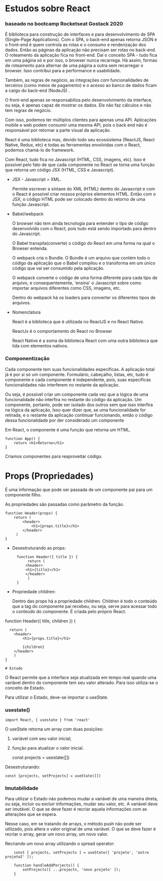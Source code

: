 # Estudos sobre React
### baseado no bootcamp Rocketseat Gostack 2020

É biblioteca para construção de interfaces e para desenvolvimento de SPA (Single-Page Applications). Com o SPA, o back-end apenas retorna JSON e o front-end é quem controla as rotas e o consumo e renderização dos dados. Então as páginas da aplicação não precisam ser rotas no back-end. O roteamento da aplicação fica no front-end. Daí o conceito SPA - tudo fica em uma página só e por isso, o browser nunca recarrega. Há assim, formas de roteamento para alternar de uma página a outra sem recarregar o browser. Isso contribui para a performance e usabilidade.

Também, as regras de negócio, as integrações com funcionalidades de terceiros (como meios de pagamento) e o acesso ao banco de dados ficam a cargo do back-end (NodeJS) . 

O front-end apenas se responsabiliza pelo desenvolvimento da interface, ou seja, é apenas capaz de mostrar os dados. Ele não faz cálculos e não tem regras de negócio.

Com isso, podemos ter múltiplos clientes para apenas uma API. Aplicações mobile e web podem consumir uma mesma API, pois o back end não é responsável por retornar a parte visual da aplicação.

React é uma biblioteca mas, devido todo seu ecossistema (ReactJS, React Native, Redux, etc) e todas as ferramentas envolvidas com o React, podemos chamá-lo de framework.

Com React, tudo fica no Javascript (HTML, CSS, imagens, etc). Isso é possível pelo fato de que cada componente no React se torna uma função que retorna um código JSX (HTML, CSS e Javascript).

- JSX - Javascript = XML.

    Permite escrever a sintaxe do XML (HTML) dentro do Javascript e com o React é possível criar nossos próprios elementos HTML. Então com o JSX, o código HTML pode ser colocado dentro do retorno de uma função Javascript.

- Babel/webpack

    O browser não tem ainda tecnologia para entender o tipo de código desenvolvido com o React, pois tudo está sendo importado para dentro do Javascript.

    O Babel transpila(converte) o código do React em uma forma na qual o Browser entenda.

    O webpack cria o Bundle. O Bundle é um arquivo que contém todo o código da aplicação que o Babel compilou e o transforma em um único código que vai ser consumido pela aplicação. 

    O webpack converte o código de uma forma diferente para cada tipo de arquivo, e consequentemente, 'ensina' o Javascript sobre como importar arquivos diferentes como CSS, imagens, etc. 

    Dentro do webpack há os loaders para converter os diferentes tipos de arquivos.

- Nomenclatura

    React é a biblioteca que é utilizada no ReactJS e no React Native. 

    ReactJs é o comportamento do React no Browser

    React Native é a soma da biblioteca React com uma outra biblioteca que lida com elementos nativos.

### Componentização

Cada componente tem suas funcionalidades específicas. A aplicação total já é por si só um componente. Formulário, cabeçalho, listas, etc, tudo é componente e cada componente é independente, pois, suas específicas funcionalidades não interferem no restante da aplicação.

Ou seja, é possível criar um componente cada vez que a lógica de uma funcionalidade não interfira no restante do código da aplicação. Um componente, portanto, pode ser isolado dos outros sem que isso interfira na lógica da aplicação, Isso quer dizer que, se uma funcionalidade for retirada, e o restante da aplicação continuar funcionando, então o código dessa funcionalidade por der considerado um componente

 

Em React, o componente é uma função que retorna um HTML.


    function App() {
        return <h1>Retorno</h1>
    }


Criamos componentes para reaproveitar código.

# Props (Propriedades)

É uma informação que pode ser passada de um componente pai para um componente filho.

As propriedades são passadas como parâmetro da função.

    function Header(props) {
        return (
            <header>
                <h1>{props.title}</h1>
            </header>
         )
    }


- Desestruturando as props:

        function Header({ title }) {
             return (
    		<header>
    		<h1>{title}</h1>
    		</header>
    	     )
        }

- Propriedade children:

    Dentro das props há a propriedade children. Children é todo o conteúdo que a tag do componente pai recebeu, ou seja, serve para acessar todo o conteúdo do componente. É criada pelo próprio React.

function Header({ title, children }) {

      return (
    	<header>
    	    <h1>{props.title}</h1>
    					 
            {children}
    	</header>
    	)
    }

    # Estado

O React permite que a interface seja atualizada em tempo real quando uma variável dentro do componente tem seu valor alterado. Para isso utiliza-se o conceito de Estado.

Para utilizar o Estado, deve-se importar o useState.

### usestate()


    import React, { usestate } from 'react'


O useState retorna um array com duas posições: 

1. variável com seu valor inicial;
2. função para atualizar o valor inicial.


    const projects = usestate([])


Desestruturando:

    const [projects, setProjects] = useState([])


### Imutabilidade

Para utilizar o Estado não podemos mudar a variável de uma maneira direta, ou seja, incluir ou excluir informações, mudar seu valor, etc. A variável deve ser imutável. O que se deve fazer é recriar aquela informações com as alterações que se espera.

Nesse caso, em se tratando de arrays, o método push não pode ser utilizado, pois altera o valor original de uma variável. O que se deve fazer é recriar o array, gerar um novo array, um novo valor.

Recriando um novo array utilizando o spread operator:


        const [ projects, setProjects ] = useState([ 'projeto', 'outro projeto2' ]);

        function handleAddPorjects() {
            setProjects([ ...projects, 'novo projeto' ]);
        }
